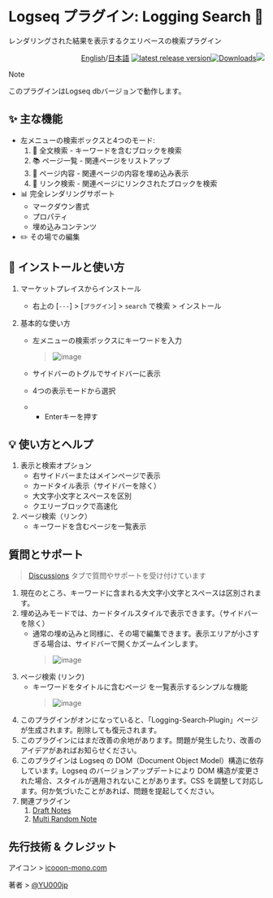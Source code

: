 # Logseq プラグイン: Logging Search 🔎

レンダリングされた結果を表示するクエリベースの検索プラグイン

<div align="right">

[English](https://github.com/YU000jp/logseq-plugin-logging-search/)/[日本語](https://github.com/YU000jp/logseq-plugin-logging-search/blob/main/readme.ja.md) [![latest release version](https://img.shields.io/github/v/release/YU000jp/logseq-plugin-logging-search)](https://github.com/YU000jp/logseq-plugin-logging-search/releases)[![Downloads](https://img.shields.io/github/downloads/YU000jp/logseq-plugin-logging-search/total.svg)](https://github.com/YU000jp/logseq-plugin-logging-search/releases)<!-- Published 2023 --><a href="https://www.buymeacoffee.com/yu000japan"><img src="https://img.buymeacoffee.com/button-api/?text=Buy me a pizza&emoji=🍕&slug=yu000japan&button_colour=FFDD00&font_colour=000000&font_family=Poppins&outline_colour=000000&coffee_colour=ffffff" /></a>
</div>

> [!NOTE]
> このプラグインはLogseq dbバージョンで動作します。

## ✨ 主な機能

- 左メニューの検索ボックスと4つのモード:
  1. 📝 全文検索 - キーワードを含むブロックを検索
  2. 📚 ページ一覧 - 関連ページをリストアップ
  3. 📑 ページ内容 - 関連ページの内容を埋め込み表示
  4. 🔗 リンク検索 - 関連ページにリンクされたブロックを検索
- 📊 完全レンダリングサポート
  - マークダウン書式
  - プロパティ
  - 埋め込みコンテンツ
- ✏️ その場での編集

## 📌 インストールと使い方

1. マーケットプレイスからインストール
   - 右上の [`---`] > [`プラグイン`] > `search` で検索 > インストール

2. 基本的な使い方
   - 左メニューの検索ボックスにキーワードを入力
   
      > ![image](https://github.com/user-attachments/assets/ac903fd7-5cd3-4b0a-97fb-df3a43fc0967)

   - サイドバーのトグルでサイドバーに表示
   - 4つの表示モードから選択
   - - Enterキーを押す

## 💡 使い方とヘルプ

1. 表示と検索オプション
   - 右サイドバーまたはメインページで表示
   - カードタイル表示（サイドバーを除く）
   - 大文字小文字とスペースを区別
   - クエリーブロックで高速化
2. ページ検索（リンク）
   - キーワードを含むページを一覧表示

## 質問とサポート

> [Discussions](https://github.com/YU000jp/logseq-plugin-logging-search/discussions) タブで質問やサポートを受け付けています

1. 現在のところ、キーワードに含まれる大文字小文字とスペースは区別されます。
1. 埋め込みモードでは、カードタイルスタイルで表示できます。（サイドバーを除く）
   - 通常の埋め込みと同様に、その場で編集できます。表示エリアが小さすぎる場合は、サイドバーで開くかズームインします。
     > ![image](https://github.com/user-attachments/assets/671fd65c-ed02-4b15-8bbc-c8fa1757b84b)
1. ページ検索 (リンク)
   - キーワードをタイトルに含むページ を一覧表示するシンプルな機能
     > ![image](https://github.com/user-attachments/assets/b404bb28-6db7-4aa5-974d-5329663103a5)
1. このプラグインがオンになっていると、「Logging-Search-Plugin」ページが生成されます。削除しても復元されます。
1. このプラグインにはまだ改善の余地があります。問題が発生したり、改善のアイデアがあればお知らせください。
1. このプラグインは Logseq の DOM（Document Object Model）構造に依存しています。Logseq のバージョンアップデートにより DOM 構造が変更された場合、スタイルが適用されないことがあります。CSS を調整して対応します。何か気づいたことがあれば、問題を提起してください。
1. 関連プラグイン
   1. [Draft Notes](https://github.com/YU000jp/logseq-plugin-draft-notes)
   1. [Multi Random Note](https://github.com/YU000jp/logseq-plugin-multi-random-note)

## 先行技術 & クレジット

アイコン > [icooon-mono.com](https://icooon-mono.com/11095-%e6%9e%a0%e3%81%a4%e3%81%8d%e3%81%ae%e7%be%bd%e6%a0%b9%e3%83%9a%e3%83%b3%e3%81%ae%e3%82%a2%e3%82%a4%e3%82%b3%e3%83%b3%e7%b4%a0%e6%9d%90/)

著者 > [@YU000jp](https://github.com/YU000jp)
